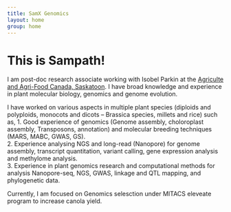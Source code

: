 ```yaml
---
title: SamX Genomics
layout: home
group: home
---
```


# This is Sampath!

I am post-doc research associate working with Isobel Parkin at the [Agriculte and Agri-Food Canada, Saskatoon](http://www.agr.gc.ca/eng/scientific-collaboration-and-research-in-agriculture/agriculture-and-agri-food-research-centres-and-collections/saskatchewan/saskatoon-research-and-development-centre/?id=1180626618960). I have broad knowledge and experience in plant molecular biology, genomics and genome evolution.<br>

I have worked on various aspects in multiple plant species (diploids and polyploids, monocots and dicots – Brassica species, millets and rice) such as,
	1. Good experience of genomics (Genome assembly, choloroplast assembly, Transposons, annotation) and molecular breeding techniques (MARS, MABC, GWAS, GS).<br>
	2. Experience analysing NGS and long-read (Nanopore) for genome assembly, transcript quantitation, variant calling, gene expression analysis and methylome analysis.<br>
	3. Experience in plant genomics research and computational methods for analysis Nanopore-seq, NGS, GWAS, linkage and QTL mapping, and phylogenetic data.<br>

Currently, I am focused on Genomics selesction under MITACS eleveate program to increase canola yield.
